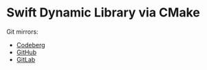 <!--
Copyright 2025 Pavel Sobolev

This file is part of the Swift Dynamic Library via CMake project,
located at either of the following mirrors:

    https://codeberg.org/paveloom-o/swift-dynamic-library-via-cmake
    https://github.com/paveloom-o/swift-dynamic-library-via-cmake
    https://gitlab.com/paveloom-g/other/swift-dynamic-library-via-cmake

Licensed under the Apache License, Version 2.0 (the "License");
you may not use this file except in compliance with the License.
You may obtain a copy of the License at

    http://www.apache.org/licenses/LICENSE-2.0

Unless required by applicable law or agreed to in writing, software
distributed under the License is distributed on an "AS IS" BASIS,
WITHOUT WARRANTIES OR CONDITIONS OF ANY KIND, either express or implied.
See the License for the specific language governing permissions and
limitations under the License.

SPDX-License-Identifier: Apache-2.0
-->

# Swift Dynamic Library via CMake

Git mirrors:

- [Codeberg](https://codeberg.org/paveloom-o/swift-dynamic-library-via-cmake)
- [GitHub](https://github.com/paveloom-o/swift-dynamic-library-via-cmake)
- [GitLab](https://gitlab.com/paveloom-g/other/swift-dynamic-library-via-cmake)
